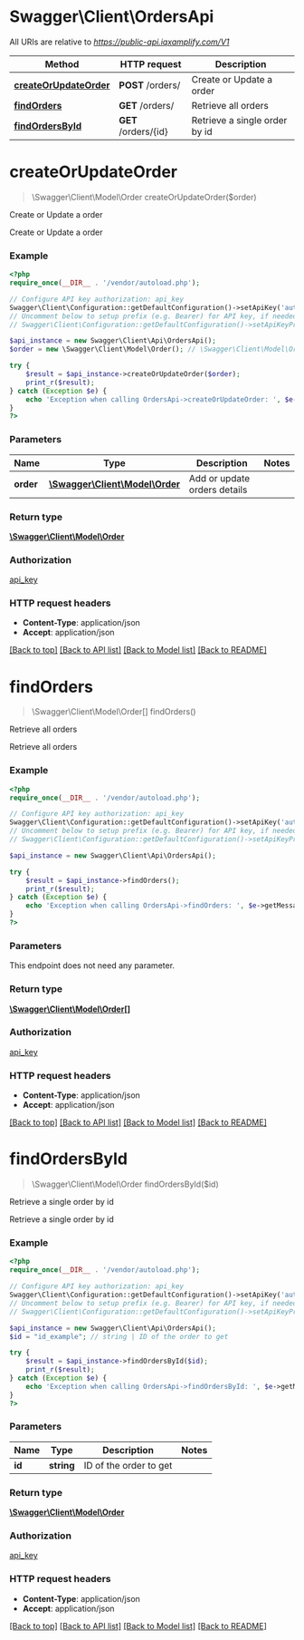 # Swagger\Client\OrdersApi

All URIs are relative to *https://public-api.iqxamplify.com/V1*

Method | HTTP request | Description
------------- | ------------- | -------------
[**createOrUpdateOrder**](OrdersApi.md#createOrUpdateOrder) | **POST** /orders/ | Create or Update a order
[**findOrders**](OrdersApi.md#findOrders) | **GET** /orders/ | Retrieve all orders
[**findOrdersById**](OrdersApi.md#findOrdersById) | **GET** /orders/{id} | Retrieve a single order by id


# **createOrUpdateOrder**
> \Swagger\Client\Model\Order createOrUpdateOrder($order)

Create or Update a order

Create or Update a order

### Example
```php
<?php
require_once(__DIR__ . '/vendor/autoload.php');

// Configure API key authorization: api_key
Swagger\Client\Configuration::getDefaultConfiguration()->setApiKey('authorization', 'YOUR_API_KEY');
// Uncomment below to setup prefix (e.g. Bearer) for API key, if needed
// Swagger\Client\Configuration::getDefaultConfiguration()->setApiKeyPrefix('authorization', 'Bearer');

$api_instance = new Swagger\Client\Api\OrdersApi();
$order = new \Swagger\Client\Model\Order(); // \Swagger\Client\Model\Order | Add or update orders details

try {
    $result = $api_instance->createOrUpdateOrder($order);
    print_r($result);
} catch (Exception $e) {
    echo 'Exception when calling OrdersApi->createOrUpdateOrder: ', $e->getMessage(), PHP_EOL;
}
?>
```

### Parameters

Name | Type | Description  | Notes
------------- | ------------- | ------------- | -------------
 **order** | [**\Swagger\Client\Model\Order**](../Model/\Swagger\Client\Model\Order.md)| Add or update orders details |

### Return type

[**\Swagger\Client\Model\Order**](../Model/Order.md)

### Authorization

[api_key](../../README.md#api_key)

### HTTP request headers

 - **Content-Type**: application/json
 - **Accept**: application/json

[[Back to top]](#) [[Back to API list]](../../README.md#documentation-for-api-endpoints) [[Back to Model list]](../../README.md#documentation-for-models) [[Back to README]](../../README.md)

# **findOrders**
> \Swagger\Client\Model\Order[] findOrders()

Retrieve all orders

Retrieve all orders

### Example
```php
<?php
require_once(__DIR__ . '/vendor/autoload.php');

// Configure API key authorization: api_key
Swagger\Client\Configuration::getDefaultConfiguration()->setApiKey('authorization', 'YOUR_API_KEY');
// Uncomment below to setup prefix (e.g. Bearer) for API key, if needed
// Swagger\Client\Configuration::getDefaultConfiguration()->setApiKeyPrefix('authorization', 'Bearer');

$api_instance = new Swagger\Client\Api\OrdersApi();

try {
    $result = $api_instance->findOrders();
    print_r($result);
} catch (Exception $e) {
    echo 'Exception when calling OrdersApi->findOrders: ', $e->getMessage(), PHP_EOL;
}
?>
```

### Parameters
This endpoint does not need any parameter.

### Return type

[**\Swagger\Client\Model\Order[]**](../Model/Order.md)

### Authorization

[api_key](../../README.md#api_key)

### HTTP request headers

 - **Content-Type**: application/json
 - **Accept**: application/json

[[Back to top]](#) [[Back to API list]](../../README.md#documentation-for-api-endpoints) [[Back to Model list]](../../README.md#documentation-for-models) [[Back to README]](../../README.md)

# **findOrdersById**
> \Swagger\Client\Model\Order findOrdersById($id)

Retrieve a single order by id

Retrieve a single order by id

### Example
```php
<?php
require_once(__DIR__ . '/vendor/autoload.php');

// Configure API key authorization: api_key
Swagger\Client\Configuration::getDefaultConfiguration()->setApiKey('authorization', 'YOUR_API_KEY');
// Uncomment below to setup prefix (e.g. Bearer) for API key, if needed
// Swagger\Client\Configuration::getDefaultConfiguration()->setApiKeyPrefix('authorization', 'Bearer');

$api_instance = new Swagger\Client\Api\OrdersApi();
$id = "id_example"; // string | ID of the order to get

try {
    $result = $api_instance->findOrdersById($id);
    print_r($result);
} catch (Exception $e) {
    echo 'Exception when calling OrdersApi->findOrdersById: ', $e->getMessage(), PHP_EOL;
}
?>
```

### Parameters

Name | Type | Description  | Notes
------------- | ------------- | ------------- | -------------
 **id** | **string**| ID of the order to get |

### Return type

[**\Swagger\Client\Model\Order**](../Model/Order.md)

### Authorization

[api_key](../../README.md#api_key)

### HTTP request headers

 - **Content-Type**: application/json
 - **Accept**: application/json

[[Back to top]](#) [[Back to API list]](../../README.md#documentation-for-api-endpoints) [[Back to Model list]](../../README.md#documentation-for-models) [[Back to README]](../../README.md)

